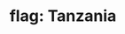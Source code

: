 ---
layout: flags
title: "flag: Tanzania"
emoji: flag_tanzania
permalink: 🇹🇿.html
image: assets/img/3moji/flag_tanzania.png
---
